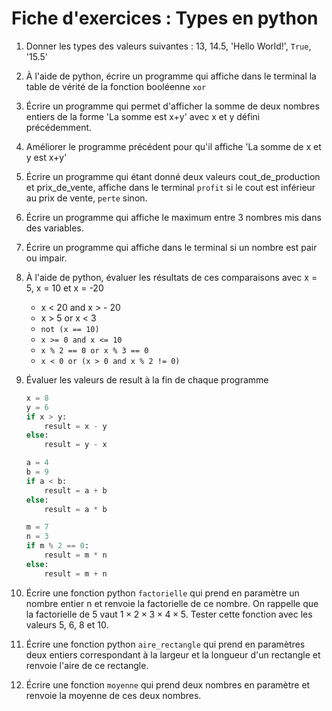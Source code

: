 # Fiche d'exercices : Types en python

1. Donner les types des valeurs suivantes : 13, 14.5, 'Hello World!', `True`, '15.5'

2. À l'aide de python, écrire un programme qui affiche dans le terminal la table de vérité de la fonction booléenne `xor`

3. Écrire un programme qui permet d'afficher la somme de deux nombres entiers de la forme 'La somme est x+y' avec x et y défini précédemment.

4. Améliorer le programme précédent pour qu'il affiche 'La somme de x et y est x+y'

5. Écrire un programme qui étant donné deux valeurs cout_de_production et prix_de_vente, affiche dans le terminal `profit` si le cout est inférieur au prix de vente, `perte` sinon.

6. Écrire un programme qui affiche le maximum entre 3 nombres mis dans des variables.

7. Écrire un programme qui affiche dans le terminal si un nombre est pair ou impair.

8. À l'aide de python, évaluer les résultats de ces comparaisons avec x = 5, x = 10 et x = -20  
   * x < 20 and x > - 20
   * x > 5 or x < 3
   * `not (x == 10)`
   * `x >= 0 and x <= 10`
   * `x % 2 == 0 or x % 3 == 0`
   * `x < 0 or (x > 0 and x % 2 != 0)`

9. Évaluer les valeurs de result à la fin de chaque programme

    ```python
    x = 8
    y = 6
    if x > y:
        result = x - y
    else:
        result = y - x
    ```

    ```python
    a = 4
    b = 9
    if a < b:
        result = a + b
    else:
        result = a * b
    ```

    ```python
    m = 7
    n = 3
    if m % 2 == 0:
        result = m * n
    else:
        result = m + n
    ```

10. Écrire une fonction python `factorielle` qui prend en paramètre un nombre entier n et renvoie la factorielle de ce nombre. On rappelle que la factorielle de 5 vaut $1\times2\times3\times4\times5$.
Tester cette fonction avec les valeurs 5, 6, 8 et 10.

11. Écrire une fonction python `aire_rectangle` qui prend en paramètres deux entiers correspondant à la largeur et la longueur d'un rectangle et renvoie l'aire de ce rectangle.

12. Écrire une fonction `moyenne` qui prend deux nombres en paramètre et renvoie la moyenne de ces deux nombres. 